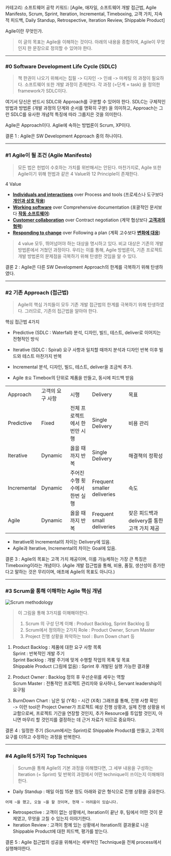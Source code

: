 카테고리: 소프트웨어 공학
키워드: [Agile, 애자일, 소프트웨어 개발 접근법, Agile Manifesto, Scrum, Sprint, Iteration, Incremental, Timeboxing, 고객 가치, 지속적 피드백, Daily Standup, Retrospective, Iteration Review, Shippable Product]

Agile이란 무엇인가.

> 이 글의 목표는 Agile을 이해하는 것이다.
> 아래의 내용을 종합하여, Agile이 무엇인지 한 문장으로 정의할 수 있어야 한다.

---

### #0 Software Development Life Cycle (SDLC)

> 책 한권이 나오기 위해서는 집필 -> 디자인 -> 인쇄 -> 마케팅 의 과정이 필요하다.
> 소프트웨어 또한 개발 과정이 존재한다.
> 각 과정 (=단계 = task) 을 정의한 framework가 SDLC이다.

여기서 당신은 반드시 SDLC와 Approach를 구분할 수 있어야 한다.
SDLC는 구체적인 방법과 방법론 (개발 과정의 단계와 순서를 명확히 구분) 을 의미하고,
Approach는 그런 SDLC를 유사한 개념적 특징에 따라 그룹지은 것을 의미한다.

Agile은 Approach이다.
Aglie에 속하는 방법론이 Scrum, XP이다.

결론 1 : Agile은 SW Development Approach 중의 하나이다.

---

### #1 Agile이 될 조건 (Agile Manifesto)

> 모든 법은 헌법이 수호하는 가치를 위반해서는 안된다.
> 마찬가지로, Agile 또한 Agile이기 위해 헌법과 같은 4 Value와 12 Principle이 존재한다.

4 Value

- **<u>Individuals and interactions</u>** over Process and tools
  (프로세스나 도구보다 **<u>개인과 상호 작용</u>**)
- **<u>Working software</u>** over Comprehensive documentation
  (포괄적인 문서보다 **<u>작동 소프트웨어</u>**)
- **<u>Customer collaboration</u>** over Contract negotiation
  (계약 협상보다 **<u>고객과의 협력</u>**)
- **<u>Responding to change</u>** over Following a plan
  (계획 고수보다 **<u>변화에 대응</u>**)

> 4 value 모두, 뛰어넘어야 하는 대상을 명시하고 있다.
> 비교 대상은 기존의 개발 방법론에서 거쳤던 과정이다.
> 우리는 이를 통해, Agile 방법론이, 기존 프로젝트 개발 방법론의 문제점을 극복하기 위해 탄생한 것임을 알 수 있다.

결론 2 : Agile은 다른 SW Development Approach의 한계를 극복하기 위해 탄생하였다.

---

### #2 기존 Approach (접근법)

> Agile의 핵심 가치들이 모두 기존 개발 접근법의 한계를 극복하기 위해 탄생하였다.
> 그러므로, 기존의 접근법을 알아야 한다.

핵심 접근법 4가지

- Predictive (SDLC : Waterfall)
  분석, 디자인, 빌드, 테스트, deliver로 이어지는 전형적인 방식

- Iterative (SDLC : Spiral)
  요구 사항과 일치할 때까지 분석과 디자인 반복 이후 빌드와 테스트 마찬가지 반복
- Incremental
  분석, 디자인, 빌드, 테스트, deliver을 조금씩 추가.
- Agile
  `중요` Timebox의 단위로 제품을 만들고, 동시에 피드백 받음

|             |                  |                                |                             |                                              |
| ----------- | ---------------- | ------------------------------ | --------------------------- | -------------------------------------------- |
| Approach    | 고객의 요구 사항 | 시행                           | Delivery                    | 목표                                         |
| Predictive  | Fixed            | 전체 프로젝트에서 한 번만 시행 | Single Delivery             | 비용 관리                                    |
| Iterative   | Dynamic          | 옳을 때까지 반복               | Single Delivery             | 해결책의 정확성                              |
| Incremental | Dynamic          | 주어진 수행 횟수에서 한번 실행 | Frequent smaller deliveries | 속도                                         |
| Agile       | Dynamic          | 옳을 때까지 반복               | Frequent small deliveries   | 잦은 피드백과 delivery를 통한 고객 가치 제공 |

- Iterative와 Incremental의 차이는 Delivery에 있음.
- Agile과 Iterative, Incremental의 차이는 Goal에 있음.

결론 3 : Agile의 목표는 고객 가치 제공이며, 이를 가능케하는 가장 큰 특징은 Timeboxing이라는 개념이다.
(Agile 개발 접근법을 통해, 비용, 품질, 생산성이 증가한다고 말하는 것은 무리이며, 애초에 Agile의 목표도 아니다.)

---

### #3 Scrum을 통해 이해하는 Agile 핵심 개념

![Scrum methodology](https://global-s3.s3.us-west-2.amazonaws.com/agile_project_5eeedd1db7_7acddc4594.jpg)

> 이 그림을 통해 3가지를 이해해야한다.
>
> 1. Scrum 의 구성 단계 이해 : Product Backlog, Sprint Backlog 등
> 2. Scrum에서 정의하는 2가지 Role : Product Owner, Scrum Master
> 3. Project 진행 상황을 파악하는 tool : Burn Down chart 등

1.  Product Backlog : 제품에 대한 요구 사항 목록  
    Sprint : 반복적인 개발 주기  
    Sprint Backlog : 개발 주기에 맞게 수행할 작업의 목록 및 목표  
    Shippable Product (그림에 없음) : Sprint 후 개발된 실행 가능한 결과물

2.  Product Owner : Backlog 정의 후 우선순위를 세우는 역할  
    Scrum Master : 전통적인 프로젝트 관리자와 유사하나, Servant leadership이 요구됨

3.  BurnDown Chart : 남은 일 (Y축) - 시간 (X축) 그래프를 통해, 진행 사항 확인  
    -> 이런 tool은 Project Owner가 프로젝트 예상 진행 상황과, 실제 진행 상황을 비교함으로써, 프로젝트 기간을 연장할 것인지, 추가 Resource를 투입할 것인지, 아니면 마무리 할 것인지를 결정하는 데 근거 자료가 되므로 중요하다.

결론 4 : 일정한 주기 (Scrum에서는 Sprint)로 Shippable Product를 만들고,
고객의 요구를 더하고 수정하는 과정을 반복한다.

---

### #4 Agile의 5가지 Top Techniques

> Scrum을 통해 Agile의 기본 과정을 이해했다면,
> 그 세부 내용을 구성하는 Iteration (= Sprint) 및 반복의 과정에서 어떤 technique이 쓰이는지 이해해야한다.

- Daily Standup : 매일 아침 15분 정도 아래와 같은 형식으로 진행 상황을 공유한다.

```
어제 ~을 했고, 오늘 ~을 할 것이며, 현재 ~ 어려움이 있습니다.
```

- Retrospective : 고객이 없는 상황에서, Iteration이 끝난 후, 팀에서 어떤 것이 문제였고, 무엇을 고칠 수 있는지 이야기한다.
- Iteration Review : 고객이 함께 있는 상황에서 Iteration의 결과물로 나온 Shippable Product에 대한 피드백, 평가를 받는다.

결론 5 : Agile 접근법의 성공을 위해서는 세부적인 Technique을 전체 process에서 실행해야한다.
